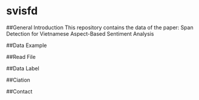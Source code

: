 # svisfd
##General Introduction
This repository contains the data of the paper: Span Detection for Vietnamese Aspect-Based Sentiment Analysis

##Data Example

##Read File

##Data Label

##Ciation

##Contact
